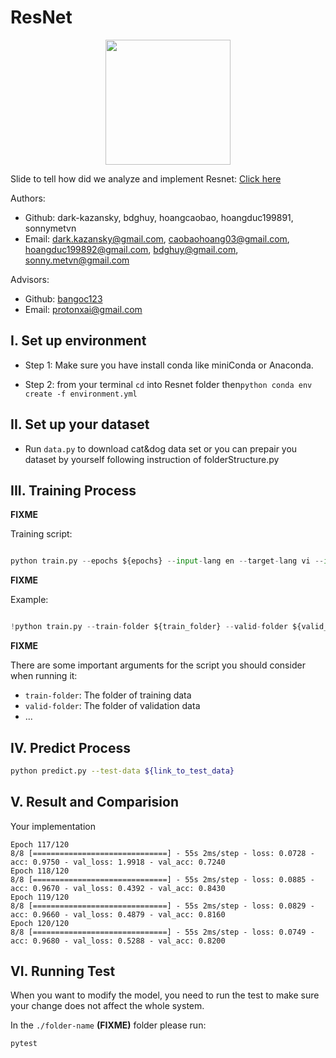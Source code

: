 # ResNet


<p align="center">
    <img src='https://ibb.co/Y7v0YP1' width=200 class="center">
</p>

Slide to tell how did we analyze and implement Resnet: [Click here](https://docs.google.com/presentation/d/1a18IyR1nc6GLTU5hibw3VabLVFbPjeE1/edit?usp=sharing&ouid=110166614717096573075&rtpof=true&sd=true)


Authors:
- Github: dark-kazansky, bdghuy, hoangcaobao, hoangduc199891, sonnymetvn
- Email: dark.kazansky@gmail.com, caobaohoang03@gmail.com, hoangduc199892@gmail.com, bdghuy@gmail.com, sonny.metvn@gmail.com

Advisors:
- Github: [bangoc123](https://github.com/bangoc123)
- Email: protonxai@gmail.com 

## I.  Set up environment
- Step 1: Make sure you have install conda like miniConda or Anaconda. 



- Step 2: from your terminal ```cd``` into Resnet folder then```python conda env create -f environment.yml```


## II.  Set up your dataset

- Run ```data.py``` to download cat&dog data set or you can prepair you dataset by yourself following instruction of folderStructure.py

## III. Training Process


**FIXME**

Training script:


```python

python train.py --epochs ${epochs} --input-lang en --target-lang vi --input-path ${path_to_en_text_file} --target-path ${path_to_vi_text_file}

```
**FIXME**

Example:

```python

!python train.py --train-folder ${train_folder} --valid-folder ${valid_folder} --num-classes 2 --patch-size 5 --image-size 150 --lr 0.0001 --epochs 200 --num-heads 12 

``` 
**FIXME**

There are some important arguments for the script you should consider when running it:

- `train-folder`: The folder of training data
- `valid-folder`: The folder of validation data
- ...

## IV. Predict Process

```bash
python predict.py --test-data ${link_to_test_data}
```

## V. Result and Comparision

Your implementation
```
Epoch 117/120
8/8 [==============================] - 55s 2ms/step - loss: 0.0728 - acc: 0.9750 - val_loss: 1.9918 - val_acc: 0.7240
Epoch 118/120
8/8 [==============================] - 55s 2ms/step - loss: 0.0885 - acc: 0.9670 - val_loss: 0.4392 - val_acc: 0.8430
Epoch 119/120
8/8 [==============================] - 55s 2ms/step - loss: 0.0829 - acc: 0.9660 - val_loss: 0.4879 - val_acc: 0.8160
Epoch 120/120
8/8 [==============================] - 55s 2ms/step - loss: 0.0749 - acc: 0.9680 - val_loss: 0.5288 - val_acc: 0.8200

```

## VI. Running Test

When you want to modify the model, you need to run the test to make sure your change does not affect the whole system.

In the `./folder-name` **(FIXME)** folder please run:

```bash
pytest
```



